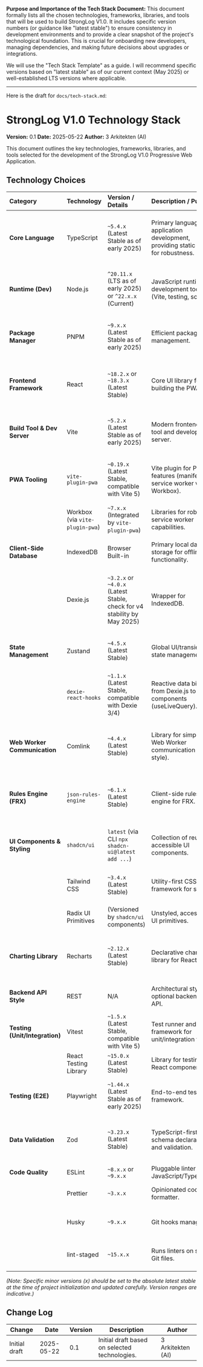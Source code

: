 **Purpose and Importance of the Tech Stack Document:**
This document formally lists all the chosen technologies, frameworks, libraries, and tools that will be used to build StrongLog V1.0. It includes specific version numbers (or guidance like "latest stable") to ensure consistency in development environments and to provide a clear snapshot of the project's technological foundation. This is crucial for onboarding new developers, managing dependencies, and making future decisions about upgrades or integrations.

We will use the "Tech Stack Template" as a guide. I will recommend specific versions based on "latest stable" as of our current context (May 2025) or well-established LTS versions where applicable.

---

Here is the draft for `docs/tech-stack.md`:

# StrongLog V1.0 Technology Stack

**Version:** 0.1
**Date:** 2025-05-22
**Author:** 3 Arkitekten (AI)

This document outlines the key technologies, frameworks, libraries, and tools selected for the development of the StrongLog V1.0 Progressive Web Application.

## Technology Choices

| Category             | Technology                                   | Version / Details                                    | Description / Purpose                                                                 | Justification (Optional)                                                                                                                                                                 |
| :------------------- | :------------------------------------------- | :--------------------------------------------------- | :------------------------------------------------------------------------------------ | :--------------------------------------------------------------------------------------------------------------------------------------------------------------------------------------- |
| **Core Language** | TypeScript                                   | `~5.4.x` (Latest Stable as of early 2025)            | Primary language for application development, providing static typing for robustness. | Enhances code quality, maintainability, and developer experience, especially for complex applications.                                                                                   |
| **Runtime (Dev)** | Node.js                                      | `^20.11.x` (LTS as of early 2025) or `^22.x.x` (Current) | JavaScript runtime for development tooling (Vite, testing, scripts).                | Required for the JavaScript/TypeScript ecosystem and build tools. LTS for stability or Current for latest features.                                                                        |
| **Package Manager** | PNPM                                         | `~9.x.x` (Latest Stable as of early 2025)            | Efficient package management.                                                       | Chosen for its speed and efficient disk space usage via content-addressable store. (Alternatives: npm, Yarn)                                                                           |
| **Frontend Framework**| React                                        | `~18.2.x` or `~18.3.x` (Latest Stable)               | Core UI library for building the PWA.                                                 | Explicit project preference, strong ecosystem, PWA capabilities, and alignment with research findings. |
| **Build Tool & Dev Server**| Vite                                       | `~5.2.x` (Latest Stable as of early 2025)            | Modern frontend build tool and development server.                                  | Superior developer experience (fast HMR, quick startup). Produces optimized production builds using Rollup.                                                              |
| **PWA Tooling** | `vite-plugin-pwa`                            | `~0.19.x` (Latest Stable, compatible with Vite 5)    | Vite plugin for PWA features (manifest, service worker via Workbox).                | Simplifies PWA setup and robust Service Worker generation using Workbox, ensuring app shell caching.                                |
|                      | Workbox (via `vite-plugin-pwa`)              | `~7.x.x` (Integrated by `vite-plugin-pwa`)           | Libraries for robust service worker capabilities.                                   | Provides powerful precaching, runtime caching, and routing for offline support.                                                                                     |
| **Client-Side Database**| IndexedDB                                    | Browser Built-in                                     | Primary local data storage for offline functionality.                               | Mandatory project requirement for client-first data storage.                                                                                                |
|                      | Dexie.js                                     | `~3.2.x` or `~4.0.x` (Latest Stable, check for v4 stability by May 2025) | Wrapper for IndexedDB.                                                                | Simplifies IndexedDB complexities, improves querying, schema management, and developer experience. Strong research recommendation.              |
| **State Management** | Zustand                                      | `~4.5.x` (Latest Stable)                             | Global UI/transient state management.                                               | Simple, hook-based API with minimal boilerplate. Part of recommended hybrid approach.                                                                    |
|                      | `dexie-react-hooks`                          | `~1.1.x` (Latest Stable, compatible with Dexie 3/4)  | Reactive data binding from Dexie.js to React components (useLiveQuery).             | Ensures UI reflects DB changes reactively, minimizing redundant state. Key to the recommended hybrid state strategy.                         |
| **Web Worker Communication**| Comlink                                    | `~4.4.x` (Latest Stable)                             | Library for simplifying Web Worker communication (RPC-style).                       | Strong research recommendation for managing complex interactions with Shared Workers for engines (FRX, FRY, FRZ).                              |
| **Rules Engine (FRX)**| `json-rules-engine`                          | `~6.1.x` (Latest Stable)                             | Client-side rules engine for FRX.                                                   | Recommended by research. JSON rule format, supports async fact resolution crucial for Dexie.js integration in workers.                  |
| **UI Components & Styling**| `shadcn/ui`                                  | `latest` (via CLI `npx shadcn-ui@latest add ...`)    | Collection of reusable, accessible UI components.                                   | User-owned components, highly customizable, built with Tailwind CSS & Radix UI. Aligns with accessibility goals.        |
|                      | Tailwind CSS                                 | `~3.4.x` (Latest Stable)                             | Utility-first CSS framework for styling.                                            | Used by `shadcn/ui`. Enables rapid UI development and small CSS bundles.                                                     |
|                      | Radix UI Primitives                          | (Versioned by `shadcn/ui` components)                | Unstyled, accessible UI primitives.                                                 | Foundation for `shadcn/ui` components, ensuring accessibility.                                                               |
| **Charting Library** | Recharts                                     | `~2.12.x` (Latest Stable)                            | Declarative charting library for React.                                             | React-centric design, good balance of simplicity and power for V1.0 analytics needs, SVG-based interactivity.     |
| **Backend API Style**| REST                                         | N/A                                                  | Architectural style for optional backend sync API.                                  | Simplicity for V1.0 sync, aligns with "last write wins," developer familiarity.                                             |
| **Testing (Unit/Integration)**| Vitest                                     | `~1.5.x` (Latest Stable, compatible with Vite 5)     | Test runner and framework for unit/integration tests.                             | Optimal Vite integration, fast, Jest-compatible API.                                                     |
|                      | React Testing Library                        | `~15.0.x` (Latest Stable)                            | Library for testing React components.                                               | Promotes user-centric testing best practices.                                                                      |
| **Testing (E2E)** | Playwright                                   | `~1.44.x` (Latest Stable as of early 2025)           | End-to-end testing framework.                                                       | Excellent cross-browser support, modern features for PWA testing (offline, service workers).                         |
| **Data Validation** | Zod                                          | `~3.23.x` (Latest Stable)                            | TypeScript-first schema declaration and validation.                               | Ensures runtime data integrity for rules, engine I/O, API contracts; complements TypeScript.                                        |
| **Code Quality** | ESLint                                       | `~8.x.x` or `~9.x.x`                                 | Pluggable linter for JavaScript/TypeScript.                                         | Enforces code quality and consistency.                                                                                                                                                     |
|                      | Prettier                                     | `~3.x.x`                                             | Opinionated code formatter.                                                         | Ensures consistent code style across the project.                                                                                                                                          |
|                      | Husky                                        | `~9.x.x`                                             | Git hooks manager.                                                                  | Automates pre-commit/pre-push checks (linting, formatting, tests).                                                                                                                       |
|                      | lint-staged                                  | `~15.x.x`                                            | Runs linters on staged Git files.                                                   | Improves commit quality by linting/formatting only changed files.                                                                                                                        |

*(Note: Specific minor versions (x) should be set to the absolute latest stable at the time of project initialization and updated carefully. Version ranges are indicative.)*

## Change Log

| Change        | Date         | Version | Description                                      | Author            |
|---------------|--------------|---------|--------------------------------------------------|-------------------|
| Initial draft | 2025-05-22   | 0.1     | Initial draft based on selected technologies. | 3 Arkitekten (AI) |
